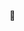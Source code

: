 👋

<!--
**ValerioFerreira/ValerioFerreira** is a ✨ _special_ ✨ repository because its `README.md` (this file) appears on your GitHub profile.

Here are some ideas to get you started:

- 🔭 I’m currently working on a military firefighting department 
- 🌱 I’m currently learning about Data Science at DNC Group
- 👯 I’m looking to collaborate on Data Science Projects
- 📫 How to reach me: valerioeducfin@gmail.com
- ⚡ Fun fact: always looking to be the best at what i'm doing
-->
